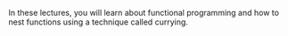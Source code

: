 In these lectures, you will learn about functional programming and how to nest functions using a technique called currying.